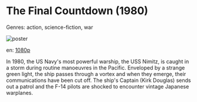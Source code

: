 # The Final Countdown (1980)

Genres: action, science-fiction, war

![poster](http://image.tmdb.org/t/p/w500/4TL97w3r2QdiFA4gzfbC4o8ZpgZ.jpg)

en:
  [1080p](magnet:?xt=urn:btih:621982f8f9c8d70d8defb0555803d468ebbc5c73&dn=The+Final+Countdown+(1980)+%5B1080p%5D&tr=udp%3A%2F%2Ftracker.yify-torrents.com%2Fannounce&tr=udp%3A%2F%2Fopen.demonii.com%3A1337&tr=udp%3A%2F%2Fexodus.desync.com%3A6969&tr=udp%3A%2F%2Ftracker.istole.it%3A80&tr=udp%3A%2F%2Ftracker.publicbt.com%3A80&tr=udp%3A%2F%2Ftracker.openbittorrent.com%3A80&tr=udp%3A%2F%2Ftracker.leechers-paradise.org%3A6969&tr=udp%3A%2F%2F9.rarbg.com%3A2710&tr=udp%3A%2F%2Ftracker.coppersurfer.tk%3A6969)
  


In 1980, the US Navy's most powerful warship, the USS Nimitz, is caught in a storm during routine manoeuvres in the Pacific. Enveloped by a strange green light, the ship passes through a vortex and when they emerge, their communications have been cut off. The ship's Captain (Kirk Douglas) sends out a patrol and the F-14 pilots are shocked to encounter vintage Japanese warplanes.